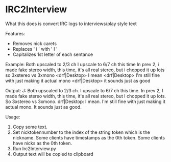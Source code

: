 # IRC2Interview

What this does is convert IRC logs to interviews/play style text

Features:
- Removes nick carets
- Replaces ' i ' with ' I '
- Capitalizes 1st letter of each sentance

Example:
	<junh1024> Both upscaled to 2/3 ch
	<junh1024> I upscale to 6/7 ch this time
	<junh1024> In prev 2, i made fake stereo width, this time, it's all real stereo, but i chopped it up lots
	<junh1024> so 3xstereo vs 3xmono
	<drf|Desktop> I mean
	<drf|Desktop> I'm still fine with just making it actual mono
	<drf|Desktop> it sounds just as good

Output:
	J: Both upscaled to 2/3 ch. I upscale to 6/7 ch this time. In prev 2, I made fake stereo width, this time, it's all real stereo, but I chopped it up lots. So 3xstereo vs 3xmono.
	drf|Desktop: I mean. I'm still fine with just making it actual mono. It sounds just as good.

Usage:
1) Copy some text.
2) Set nicktokennumber to the index of the string token which is the nickname. Some clients have timestamps as the 0th token. Some clients have nicks as the 0th token.
3) Run Irc2Interview.py
4) Output text will be copied to clipboard
